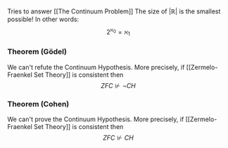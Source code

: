 Tries to answer [[The Continuum Problem]]
The size of $\lvert \mathbb{R} \rvert$ is the smallest possible!
In other words:
$$
2^{\aleph_{0}} = \aleph_{1}
$$
### Theorem (Gödel)
We can't refute the Continuum Hypothesis.
More precisely, if [[Zermelo-Fraenkel Set Theory]] is consistent
then
$$
ZFC\not \vdash \neg CH
$$

### Theorem (Cohen)
We can't prove the Continuum Hypothesis.
More precisely, if [[Zermelo-Fraenkel Set Theory]] is consistent
then
$$
ZFC \not \vdash CH
$$
